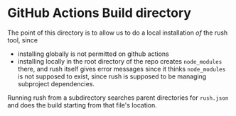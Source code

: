 GitHub Actions Build directory
===

The point of this directory is to allow us to do a local installation *of* the rush
tool, since 
 - installing globally is not permitted on github actions
 - installing locally in the root directory of the repo creates `node_modules` there,
   and rush itself gives error messages since it thinks `node_modules` is not supposed 
   to exist, since rush is supposed to be managing subproject dependencies.

Running rush from a subdirectory searches parent directories for `rush.json`
and does the build starting from that file's location.
